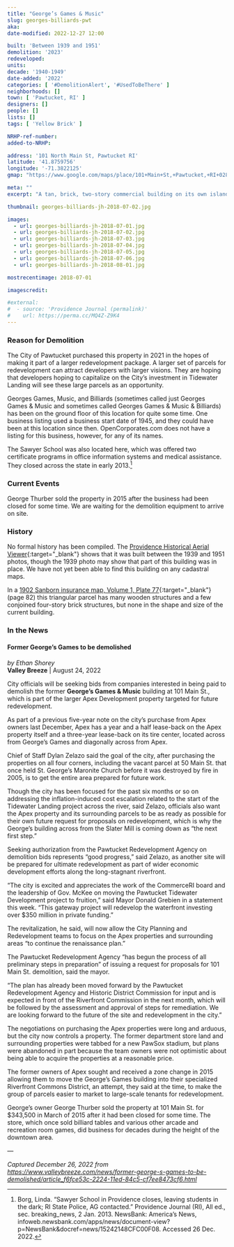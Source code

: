 ```yaml
---
title: "George’s Games & Music"
slug: georges-billiards-pwt
aka:
date-modified: 2022-12-27 12:00

built: 'Between 1939 and 1951'
demolition: '2023'
redeveloped:
units:
decade: '1940-1949'
date-added: '2022'
categories: [ '#DemolitionAlert', '#UsedToBeThere' ]
neighborhoods: []
town: [ 'Pawtucket, RI' ]
designers: []
people: []
lists: []
tags: [ 'Yellow Brick' ]

NRHP-ref-number:
added-to-NRHP:

address: '101 North Main St, Pawtucket RI'
latitude: '41.8759756'
longitude: '-71.3822125'
gmap: "https://www.google.com/maps/place/101+Main+St,+Pawtucket,+RI+02860/@41.8759756,-71.3822125,18z/data=!4m5!3m4!1s0x89e45cab4b30d261:0xfb443fccd0fc0082!8m2!3d41.8759756!4d-71.3823949"

meta: ""
excerpt: "A tan, brick, two-story commercial building on its own island of land between Main and Broadway in Downtown Pawtucket"

thumbnail: georges-billiards-jh-2018-07-02.jpg

images:
  - url: georges-billiards-jh-2018-07-01.jpg
  - url: georges-billiards-jh-2018-07-02.jpg
  - url: georges-billiards-jh-2018-07-03.jpg
  - url: georges-billiards-jh-2018-07-04.jpg
  - url: georges-billiards-jh-2018-07-05.jpg
  - url: georges-billiards-jh-2018-07-06.jpg
  - url: georges-billiards-jh-2018-08-01.jpg

mostrecentimage: 2018-07-01

imagescredit:

#external:
#  - source: 'Providence Journal (permalink)'
#    url: https://perma.cc/MQ4Z-Z9K4
---
```


### Reason for Demolition

The City of Pawtucket purchased this property in 2021 in the hopes of making it part of a larger redevelopment package. A larger set of parcels for redevelopment can attract developers with larger visions. They are hoping that developers hoping to capitalize on the City’s investment in Tidewater Landing will see these large parcels as an opportunity. 

Georges Games, Music, and Billiards (sometimes called just Georges Games & Music and sometimes called Georges Games & Music & Billiards) has been on the ground floor of this location for quite some time. One business listing used a business start date of 1945, and they could have been at this location since then. OpenCorporates.com does not have a listing for this business, however, for any of its names. 

The Sawyer School was also located here, which was offered two certificate programs in office information systems and medical assistance. They closed across the state in early 2013.[^1]

[^1]: Borg, Linda. “Sawyer School in Providence closes, leaving students in the dark; RI State Police, AG contacted.” Providence Journal (RI), All ed., sec. breaking_news, 2 Jan. 2013. NewsBank: America’s News, infoweb.newsbank.com/apps/news/document-view?p=NewsBank&docref=news/15242148CFC00F08. Accessed 26 Dec. 2022.


### Current Events

George Thurber sold the property in 2015 after the business had been closed for some time. We are waiting for the demolition equipment to arrive on site. 


### History

No formal history has been compiled. The [Providence Historical Aerial Viewer](//pvdgis.maps.arcgis.com/apps/webappviewer/index.html?id=b1b3a4a4c66847a8b767cde26264246e){:target="_blank"} shows that it was built between the 1939 and 1951 photos, though the 1939 photo may show that part of this building was in place. We have not yet been able to find this building on any cadastral maps.

In a [1902 Sanborn insurance map, Volume 1, Plate 77](http://hdl.loc.gov/loc.gmd/g3774pm.g3774pm_g080961902){:target="_blank"} (page 82) this triangular parcel has many wooden structures and a few conjoined four-story brick structures, but none in the shape and size of the current building. 


### In the News

#### Former George’s Games to be demolished

_by Ethan Shorey_  
**Valley Breeze** | August 24, 2022

City officials will be seeking bids from companies interested in being paid to demolish the former **George’s Games & Music** building at 101 Main St., which is part of the larger Apex Development property targeted for future redevelopment.

As part of a previous five-year note on the city’s purchase from Apex owners last December, Apex has a year and a half lease-back on the Apex property itself and a three-year lease-back on its tire center, located across from George’s Games and diagonally across from Apex.

Chief of Staff Dylan Zelazo said the goal of the city, after purchasing the properties on all four corners, including the vacant parcel at 50 Main St. that once held St. George’s Maronite Church before it was destroyed by fire in 2005, is to get the entire area prepared for future work.

Though the city has been focused for the past six months or so on addressing the inflation-induced cost escalation related to the start of the Tidewater Landing project across the river, said Zelazo, officials also want the Apex property and its surrounding parcels to be as ready as possible for their own future request for proposals on redevelopment, which is why the George’s building across from the Slater Mill is coming down as “the next first step.”

Seeking authorization from the Pawtucket Redevelopment Agency on demolition bids represents “good progress,” said Zelazo, as another site will be prepared for ultimate redevelopment as part of wider economic development efforts along the long-stagnant riverfront.

“The city is excited and appreciates the work of the CommerceRI board and the leadership of Gov. McKee on moving the Pawtucket Tidewater Development project to fruition,” said Mayor Donald Grebien in a statement this week. “This gateway project will redevelop the waterfront investing over $350 million in private funding.”

The revitalization, he said, will now allow the City Planning and Redevelopment teams to focus on the Apex properties and surrounding areas “to continue the renaissance plan.”

The Pawtucket Redevelopment Agency “has begun the process of all preliminary steps in preparation” of issuing a request for proposals for 101 Main St. demolition, said the mayor.

“The plan has already been moved forward by the Pawtucket Redevelopment Agency and Historic District Commission for input and is expected in front of the Riverfront Commission in the next month, which will be followed by the assessment and approval of steps for remediation. We are looking forward to the future of the site and redevelopment in the city.”

The negotiations on purchasing the Apex properties were long and arduous, but the city now controls a property. The former department store land and surrounding properties were tabbed for a new PawSox stadium, but plans were abandoned in part because the team owners were not optimistic about being able to acquire the properties at a reasonable price.

The former owners of Apex sought and received a zone change in 2015 allowing them to move the George’s Games building into their specialized Riverfront Commons District, an attempt, they said at the time, to make the group of parcels easier to market to large-scale tenants for redevelopment.

George’s owner George Thurber sold the property at 101 Main St. for $343,500 in March of 2015 after it had been closed for some time. The store, which once sold billiard tables and various other arcade and recreation room games, did business for decades during the height of the downtown area.

—

_Captured December 26, 2022 from https://www.valleybreeze.com/news/former-george-s-games-to-be-demolished/article_f6fce53c-2224-11ed-84c5-cf7ee8473cf6.html_ 